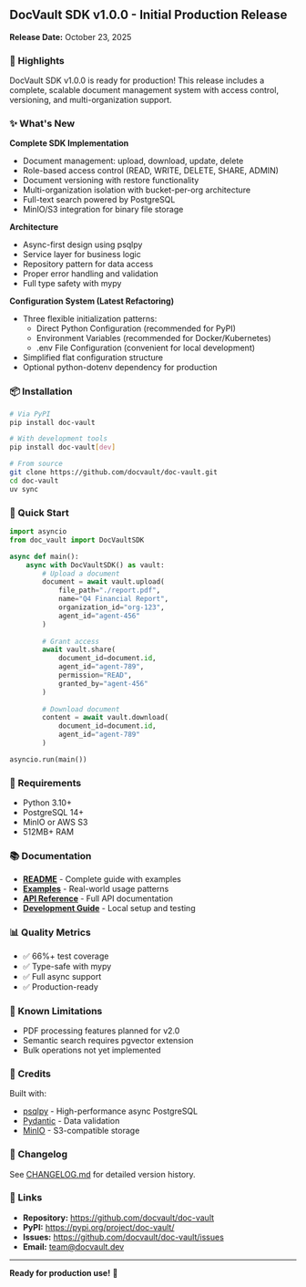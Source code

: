 ## DocVault SDK v1.0.0 - Initial Production Release

**Release Date:** October 23, 2025

### 🎉 Highlights

DocVault SDK v1.0.0 is ready for production! This release includes a complete, scalable document management system with access control, versioning, and multi-organization support.

### ✨ What's New

**Complete SDK Implementation**
- Document management: upload, download, update, delete
- Role-based access control (READ, WRITE, DELETE, SHARE, ADMIN)
- Document versioning with restore functionality
- Multi-organization isolation with bucket-per-org architecture
- Full-text search powered by PostgreSQL
- MinIO/S3 integration for binary file storage

**Architecture**
- Async-first design using psqlpy
- Service layer for business logic
- Repository pattern for data access
- Proper error handling and validation
- Full type safety with mypy

**Configuration System (Latest Refactoring)**
- Three flexible initialization patterns:
  * Direct Python Configuration (recommended for PyPI)
  * Environment Variables (recommended for Docker/Kubernetes)
  * .env File Configuration (convenient for local development)
- Simplified flat configuration structure
- Optional python-dotenv dependency for production

### 📦 Installation

```bash
# Via PyPI
pip install doc-vault

# With development tools
pip install doc-vault[dev]

# From source
git clone https://github.com/docvault/doc-vault.git
cd doc-vault
uv sync
```

### 🚀 Quick Start

```python
import asyncio
from doc_vault import DocVaultSDK

async def main():
    async with DocVaultSDK() as vault:
        # Upload a document
        document = await vault.upload(
            file_path="./report.pdf",
            name="Q4 Financial Report",
            organization_id="org-123",
            agent_id="agent-456"
        )
        
        # Grant access
        await vault.share(
            document_id=document.id,
            agent_id="agent-789",
            permission="READ",
            granted_by="agent-456"
        )
        
        # Download document
        content = await vault.download(
            document_id=document.id,
            agent_id="agent-789"
        )

asyncio.run(main())
```

### 🔧 Requirements

- Python 3.10+
- PostgreSQL 14+
- MinIO or AWS S3
- 512MB+ RAM

### 📚 Documentation

- **[README](https://github.com/docvault/doc-vault/blob/main/README.md)** - Complete guide with examples
- **[Examples](https://github.com/docvault/doc-vault/tree/main/examples)** - Real-world usage patterns
- **[API Reference](https://github.com/docvault/doc-vault/blob/main/docs/API.md)** - Full API documentation
- **[Development Guide](https://github.com/docvault/doc-vault/blob/main/DEVELOPMENT.md)** - Local setup and testing

### 📊 Quality Metrics

- ✅ 66%+ test coverage
- ✅ Type-safe with mypy
- ✅ Full async support
- ✅ Production-ready

### 🐛 Known Limitations

- PDF processing features planned for v2.0
- Semantic search requires pgvector extension
- Bulk operations not yet implemented

### 🙏 Credits

Built with:
- [psqlpy](https://github.com/psycopg/psycopg) - High-performance async PostgreSQL
- [Pydantic](https://pydantic-docs.helpmanual.io/) - Data validation
- [MinIO](https://min.io/) - S3-compatible storage

### 📝 Changelog

See [CHANGELOG.md](https://github.com/docvault/doc-vault/blob/main/CHANGELOG.md) for detailed version history.

### 🔗 Links

- **Repository:** https://github.com/docvault/doc-vault
- **PyPI:** https://pypi.org/project/doc-vault/
- **Issues:** https://github.com/docvault/doc-vault/issues
- **Email:** team@docvault.dev

---

**Ready for production use!** 🎉
